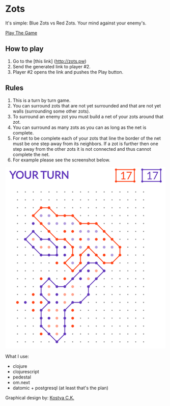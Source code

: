# Zots

It's simple: Blue Zots vs Red Zots. Your mind against your enemy's.

[Play The Game](http://zots.pw)

## How to play
1. Go to the [this link] (http://zots.pw)
2. Send the generated link to player #2.
3. Player #2 opens the link and pushes the Play button.

## Rules
1. This is a turn by turn game.
2. You can surround zots that are not yet surrounded and that are not yet walls (surrounding some other zots).
3. To surround an enemy zot you must build a net of your zots around that zot.
4. You can surround as many zots as you can as long as the net is complete.
5. For net to be complete each of your zots that line the border of the net must be one step away from its neighbors. If a zot is further then one step away from the other zots it is not connected and thus cannot complete the net.
6. For example please see the screenshot below.

![Game Example](zots_example.png)

What I use:
- clojure
- clojurescript
- pedestal
- om.next
- datomic + postgresql (at least that's the plan)

Graphical design by: [Kostya C.K.](http://www.altermade.com)
